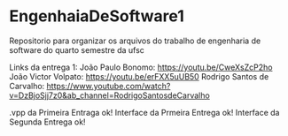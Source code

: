 # EngenhaiaDeSoftware1
Repositorio para organizar os arquivos do trabalho de engenharia de software do quarto semestre da ufsc

Links da entrega 1:
João Paulo Bonomo: https://youtu.be/CweXsZcP2ho
João Victor Volpato: https://youtu.be/erFXX5uUB50
Rodrigo Santos de Carvalho: https://www.youtube.com/watch?v=DzBjoSjj7z0&ab_channel=RodrigoSantosdeCarvalho

.vpp da Primeira Entraga ok!
Interface da Prmeira Entrega ok!
Interface da Segunda Entrega ok!
